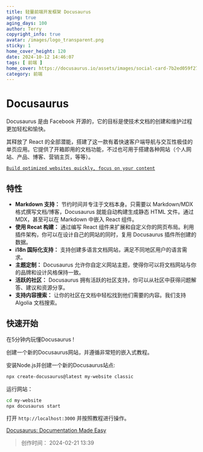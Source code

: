 ```yaml
---
title: 轻量前端开发框架 Docusaurus
aging: true
aging_days: 100
author: Terry
copyright_info: true
avatar: /images/logo_transparent.png
sticky: 1
home_cover_height: 120
date: 2024-10-12 14:46:07
tags: [ 前端 ]
home_cover: https://docusaurus.io/assets/images/social-card-7b2ed059f27fc8b64f3f20025ebb382f.png
category: 前端 
---
```


# Docusaurus

Docusaurus 是由 Facebook 开源的，它的目标是使技术文档的创建和维护过程更加轻松和愉快。

其释放了 React 的全部潜能，搭建了这一款有着快速客户端导航与交互性极佳的单页应用。它提供了开箱即用的文档功能，不过也可用于搭建各种网站（个人网站、产品、博客、营销主页，等等）。

[`Build optimized websites quickly, focus on your content`](https://docusaurus.io/)

## 特性

- **Markdown 支持：** 节约时间并专注于文档本身。只需要以 Markdown/MDX 格式撰写文档/博客，Docusaurus 就能自动构建生成静态
  HTML 文件。通过 MDX，甚至可以在 Markdown 中嵌入 React 组件。
- **使用 Recat 构建：** 通过编写 React 组件来扩展和自定义你的网页布局。利用插件架构，你可以在设计自己的网站的同时，复用
  Docusaurus 插件所创建的数据。
- **i18n 国际化支持：** 支持创建多语言文档网站，满足不同地区用户的语言需求。
- **主题定制：** Docusaurus 允许你自定义网站主题，使得你可以将文档网站与你的品牌和设计风格保持一致。
- **活跃的社区：** Docusaurus 拥有活跃的社区支持，你可以从社区中获得问题解答、建议和资源分享。
- **支持内容搜索：** 让你的社区在文档中轻松找到他们需要的内容。我们支持 Algolia 文档搜索。

## 快速开始

在5分钟内玩懂Docusaurus !

创建一个新的Docusaurus网站，并遵循非常短的嵌入式教程。

安装Node.js并创建一个新的Docusaurus站点:

```bash
npx create-docusaurus@latest my-website classic
```

运行网站：

```bash
cd my-website
npx docusaurus start
```

打开 `http://localhost:3000` 并按照教程进行操作。

[Docusaurus: Documentation Made Easy](https://docusaurus.io/zh-CN/docs)

> 创作时间： 2024-02-21 13:39